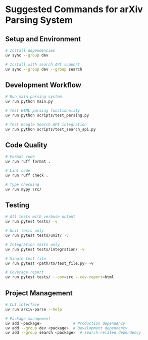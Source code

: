 # Suggested Commands for arXiv Parsing System

## Setup and Environment
```bash
# Install dependencies
uv sync --group dev

# Install with search API support
uv sync --group dev --group search
```

## Development Workflow
```bash
# Run main parsing system
uv run python main.py

# Test HTML parsing functionality  
uv run python scripts/test_parsing.py

# Test Google Search API integration
uv run python scripts/test_search_api.py
```

## Code Quality
```bash
# Format code
uv run ruff format .

# Lint code
uv run ruff check .

# Type checking
uv run mypy src/
```

## Testing
```bash
# All tests with verbose output
uv run pytest tests/ -v

# Unit tests only
uv run pytest tests/unit/ -v

# Integration tests only  
uv run pytest tests/integration/ -v

# Single test file
uv run pytest <path/to/test_file.py> -v

# Coverage report
uv run pytest tests/ --cov=src --cov-report=html
```

## Project Management
```bash
# CLI interface
uv run arxiv-parse --help

# Package management
uv add <package>              # Production dependency
uv add --group dev <package>  # Development dependency
uv add --group search <package>  # Search-related dependency
```